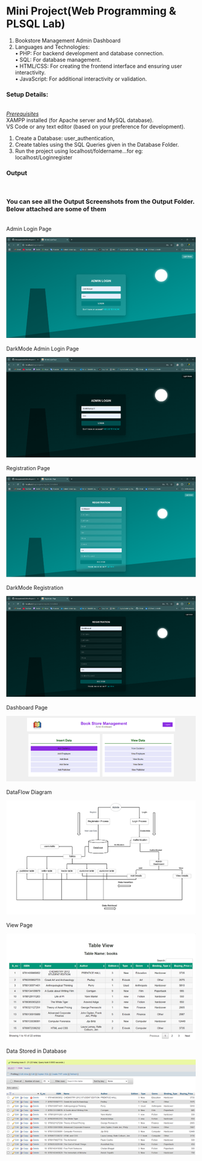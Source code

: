 # Mini Project(Web Programming & PLSQL Lab)

1. Bookstore Management Admin Dashboard
2. Languages and Technologies:<br>
   • PHP: For backend development and database connection.<br>
   • SQL: For database management.<br>
   • HTML/CSS: For creating the frontend interface and ensuring user interactivity.<br>
   • JavaScript: For additional interactivity or validation.<br>

<h3>Setup Details:</h3><br>
<i><u>Prerequisites</u></i> <br>
XAMPP installed (for Apache server and MySQL database).<br>
VS Code or any text editor (based on your preference for development).<br>

1. Create a Database: user_authentication,<br>
2. Create tables using the SQL Queries given in the Database Folder.<br>
3. Run the project using localhost/foldername...for eg: localhost/Loginregister<br>

<h3>Output</h3><br>
<h3> You can see all the Output Screenshots from the Output Folder. Below attached are some of them</h3><br>
Admin Login Page

![Admin Login Page Screenshot](Output/LoginPage.png)<br><br>
DarkMode Admin Login Page

![DarkMode Admin Login Page  Screenshot](Output/LoginPageDarkMode.png)<br><br>
Registration Page

![Registration Page  Screenshot](Output/RegistrationPage.png)<br><br>
DarkMode Registration

![DarkMode Registration Page  Screenshot](Output/RegistrationDarkMode.png)<br><br>
Dashboard Page

![Dashboard Page  Screenshot](Output/DashboardView.png)<br><br>
DataFlow Diagram

![DataFlow Diagram  Screenshot](Output/DataFlow%20Diagram.png)<br><br>
View Page

![View Page  Screenshot](Output/BooksView.png)<br><br>
Data Stored in Database

![Data Stored in Database  Screenshot](Output/BookData_database.png)<br><br>
